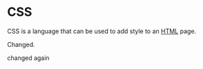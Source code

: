 # CSS

CSS is a language that can be used to add style to an [HTML](/wiki/HTML) page.

Changed.

changed again

